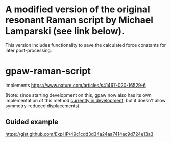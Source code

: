 # A modified version of the original resonant Raman script by Michael Lamparski (see link below). 
This version includes functionality to save the calculated force constants for later post-processing.

# gpaw-raman-script

Implements https://www.nature.com/articles/s41467-020-16529-6

(Note: since starting development on this, gpaw now also has its own implementation of this method [currently in development](https://gitlab.com/gpaw/gpaw/-/merge_requests/822), but it doesn't allow symmetry-reduced displacements)

## Guided example

https://gist.github.com/ExpHP/49c1cdd3d34a24aa7414ac9d724e13a3

